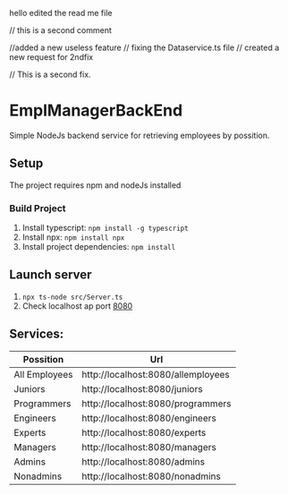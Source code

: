 hello edited the read me file

// this is a second comment

//added a new useless feature
// fixing the Dataservice.ts file
// created a new request for 2ndfix

// This is a second fix. 

# EmplManagerBackEnd

Simple NodeJs backend service for retrieving employees by possition.

## Setup

The project requires npm and nodeJs installed

### Build Project

1. Install typescript: `npm install -g typescript`
2. Install npx: `npm install npx`
3. Install project dependencies: `npm install`

## Launch server

1. `npx ts-node src/Server.ts`
2. Check localhost ap port [8080](http://localhost:8080/)

## Services:

| Possition     | Url                                |
| ------------- | ---------------------------------- |
| All Employees | http://localhost:8080/allemployees |
| Juniors       | http://localhost:8080/juniors      |
| Programmers   | http://localhost:8080/programmers  |
| Engineers     | http://localhost:8080/engineers    |
| Experts       | http://localhost:8080/experts      |
| Managers      | http://localhost:8080/managers     |
| Admins        | http://localhost:8080/admins       |
| Nonadmins     | http://localhost:8080/nonadmins    |
